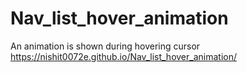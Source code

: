 # Nav_list_hover_animation
An animation is shown during hovering cursor
 https://nishit0072e.github.io/Nav_list_hover_animation/
